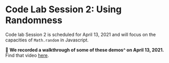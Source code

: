 # Code Lab Session 2: Using Randomness

Code lab Session 2 is scheduled for April 13, 2021 and will focus on the capacities of `Math.random` in Javascript.

🎥 **We recorded a walkthrough of some of these demos^ on April 13, 2021.** Find that video [here](https://risd.zoom.us/rec/share/FLlg5WX-3-ibbNymPD-svl3EiUA9oZM-YVst2aT6eOJlfYv9Za8xZHucOflXGgTP.jjQRqd2Vg8Egmxj4).
